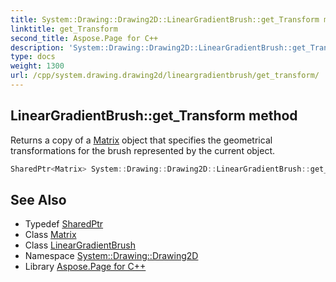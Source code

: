 ```yaml
---
title: System::Drawing::Drawing2D::LinearGradientBrush::get_Transform method
linktitle: get_Transform
second_title: Aspose.Page for C++
description: 'System::Drawing::Drawing2D::LinearGradientBrush::get_Transform method. Returns a copy of a Matrix object that specifies the geometrical transformations for the brush represented by the current object in C++.'
type: docs
weight: 1300
url: /cpp/system.drawing.drawing2d/lineargradientbrush/get_transform/
---
```

## LinearGradientBrush::get_Transform method


Returns a copy of a [Matrix](../../matrix/) object that specifies the geometrical transformations for the brush represented by the current object.

```cpp
SharedPtr<Matrix> System::Drawing::Drawing2D::LinearGradientBrush::get_Transform() const
```

## See Also

* Typedef [SharedPtr](../../../system/sharedptr/)
* Class [Matrix](../../matrix/)
* Class [LinearGradientBrush](../)
* Namespace [System::Drawing::Drawing2D](../../)
* Library [Aspose.Page for C++](../../../)
